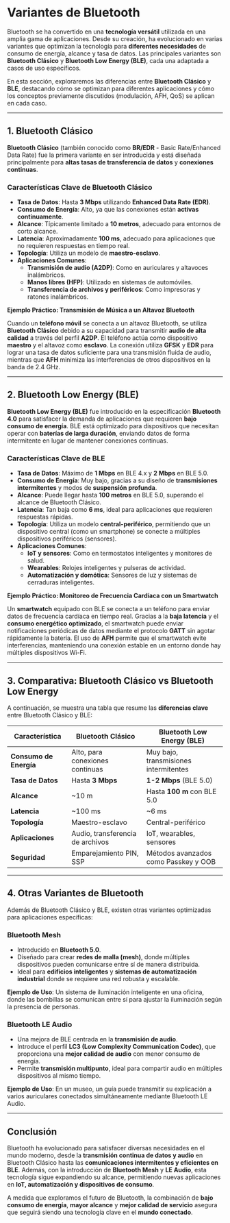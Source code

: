 # Variantes de Bluetooth

Bluetooth se ha convertido en una **tecnología versátil** utilizada en una amplia gama de aplicaciones. Desde su creación, ha evolucionado en varias variantes que optimizan la tecnología para **diferentes necesidades** de consumo de energía, alcance y tasa de datos. Las principales variantes son **Bluetooth Clásico** y **Bluetooth Low Energy (BLE)**, cada una adaptada a casos de uso específicos.

En esta sección, exploraremos las diferencias entre **Bluetooth Clásico** y **BLE**, destacando cómo se optimizan para diferentes aplicaciones y cómo los conceptos previamente discutidos (modulación, AFH, QoS) se aplican en cada caso.

---

## 1. Bluetooth Clásico

**Bluetooth Clásico** (también conocido como **BR/EDR** - Basic Rate/Enhanced Data Rate) fue la primera variante en ser introducida y está diseñada principalmente para **altas tasas de transferencia de datos** y **conexiones continuas**.

### Características Clave de Bluetooth Clásico

- **Tasa de Datos**: Hasta **3 Mbps** utilizando **Enhanced Data Rate (EDR)**.
- **Consumo de Energía**: Alto, ya que las conexiones están **activas continuamente**.
- **Alcance**: Típicamente limitado a **10 metros**, adecuado para entornos de corto alcance.
- **Latencia**: Aproximadamente **100 ms**, adecuado para aplicaciones que no requieren respuestas en tiempo real.
- **Topología**: Utiliza un modelo de **maestro-esclavo**.
- **Aplicaciones Comunes**:
  - **Transmisión de audio (A2DP)**: Como en auriculares y altavoces inalámbricos.
  - **Manos libres (HFP)**: Utilizado en sistemas de automóviles.
  - **Transferencia de archivos y periféricos**: Como impresoras y ratones inalámbricos.

**Ejemplo Práctico: Transmisión de Música a un Altavoz Bluetooth**

Cuando un **teléfono móvil** se conecta a un altavoz Bluetooth, se utiliza **Bluetooth Clásico** debido a su capacidad para transmitir **audio de alta calidad** a través del perfil **A2DP**. El teléfono actúa como dispositivo **maestro** y el altavoz como **esclavo**. La conexión utiliza **GFSK** y **EDR** para lograr una tasa de datos suficiente para una transmisión fluida de audio, mientras que **AFH** minimiza las interferencias de otros dispositivos en la banda de 2.4 GHz.

---

## 2. Bluetooth Low Energy (BLE)

**Bluetooth Low Energy (BLE)** fue introducido en la especificación **Bluetooth 4.0** para satisfacer la demanda de aplicaciones que requieren **bajo consumo de energía**. BLE está optimizado para dispositivos que necesitan operar con **baterías de larga duración**, enviando datos de forma intermitente en lugar de mantener conexiones continuas.

### Características Clave de BLE

- **Tasa de Datos**: Máximo de **1 Mbps** en BLE 4.x y **2 Mbps** en BLE 5.0.
- **Consumo de Energía**: Muy bajo, gracias a su diseño de **transmisiones intermitentes** y modos de **suspensión profunda**.
- **Alcance**: Puede llegar hasta **100 metros** en BLE 5.0, superando el alcance de Bluetooth Clásico.
- **Latencia**: Tan baja como **6 ms**, ideal para aplicaciones que requieren respuestas rápidas.
- **Topología**: Utiliza un modelo **central-periférico**, permitiendo que un dispositivo central (como un smartphone) se conecte a múltiples dispositivos periféricos (sensores).
- **Aplicaciones Comunes**:
  - **IoT y sensores**: Como en termostatos inteligentes y monitores de salud.
  - **Wearables**: Relojes inteligentes y pulseras de actividad.
  - **Automatización y domótica**: Sensores de luz y sistemas de cerraduras inteligentes.

**Ejemplo Práctico: Monitoreo de Frecuencia Cardíaca con un Smartwatch**

Un **smartwatch** equipado con BLE se conecta a un teléfono para enviar datos de frecuencia cardíaca en tiempo real. Gracias a la **baja latencia** y el **consumo energético optimizado**, el smartwatch puede enviar notificaciones periódicas de datos mediante el protocolo **GATT** sin agotar rápidamente la batería. El uso de **AFH** permite que el smartwatch evite interferencias, manteniendo una conexión estable en un entorno donde hay múltiples dispositivos Wi-Fi.

---

## 3. Comparativa: Bluetooth Clásico vs Bluetooth Low Energy

A continuación, se muestra una tabla que resume las **diferencias clave** entre Bluetooth Clásico y BLE:

| **Característica**            | **Bluetooth Clásico**                     | **Bluetooth Low Energy (BLE)**                  |
|-------------------------------|------------------------------------------|------------------------------------------------|
| **Consumo de Energía**       | Alto, para conexiones continuas           | Muy bajo, transmisiones intermitentes           |
| **Tasa de Datos**            | Hasta **3 Mbps**                          | **1-2 Mbps** (BLE 5.0)                         |
| **Alcance**                  | ~10 m                                     | Hasta **100 m** con BLE 5.0                    |
| **Latencia**                 | ~100 ms                                   | ~6 ms                                          |
| **Topología**                | Maestro-esclavo                           | Central-periférico                             |
| **Aplicaciones**             | Audio, transferencia de archivos          | IoT, wearables, sensores                       |
| **Seguridad**                | Emparejamiento PIN, SSP                   | Métodos avanzados como Passkey y OOB            |

---

## 4. Otras Variantes de Bluetooth

Además de Bluetooth Clásico y BLE, existen otras variantes optimizadas para aplicaciones específicas:

### Bluetooth Mesh

- Introducido en **Bluetooth 5.0**.
- Diseñado para crear **redes de malla (mesh)**, donde múltiples dispositivos pueden comunicarse entre sí de manera distribuida.
- Ideal para **edificios inteligentes** y **sistemas de automatización industrial** donde se requiere una red robusta y escalable.

**Ejemplo de Uso**: Un sistema de iluminación inteligente en una oficina, donde las bombillas se comunican entre sí para ajustar la iluminación según la presencia de personas.

### Bluetooth LE Audio

- Una mejora de BLE centrada en la **transmisión de audio**.
- Introduce el perfil **LC3 (Low Complexity Communication Codec)**, que proporciona una **mejor calidad de audio** con menor consumo de energía.
- Permite **transmisión multipunto**, ideal para compartir audio en múltiples dispositivos al mismo tiempo.

**Ejemplo de Uso**: En un museo, un guía puede transmitir su explicación a varios auriculares conectados simultáneamente mediante Bluetooth LE Audio.

---

## Conclusión

Bluetooth ha evolucionado para satisfacer diversas necesidades en el mundo moderno, desde la **transmisión continua de datos y audio** en Bluetooth Clásico hasta las **comunicaciones intermitentes y eficientes en BLE**. Además, con la introducción de **Bluetooth Mesh** y **LE Audio**, esta tecnología sigue expandiendo su alcance, permitiendo nuevas aplicaciones en **IoT, automatización y dispositivos de consumo**.

A medida que exploramos el futuro de Bluetooth, la combinación de **bajo consumo de energía**, **mayor alcance** y **mejor calidad de servicio** asegura que seguirá siendo una tecnología clave en el **mundo conectado**.
